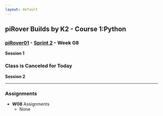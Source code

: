 ```yaml
---
layout: default
---
```

## piRover Builds by K2 - Course 1:Python

### [piRover01](../../) - [Sprint 2](../) - Week 08

<!-- W08: We introduce user defined functions this week. We'll review piRover drive concepts and create intial drive code. -->

**Session 1**

### Class is Canceled for Today

**Session 2**

<!-- - NMC Critical Thinking assessment
- In class and on your own
- Submit to course site using the link provided

- **Line Follower Preparation**
  - This is an NMC Gen Ed Critial Thinking activity
  - Download the following Word document, fill in table data as specified, and submit by the in-class deadline using the link provided.
  - [Line Follower Preparation](../../lessons/27/LineFollowerPrepActivity.docx){:target='_blank'} -->


---

### Assignments
- **W08** Assignments 
  - None
  <!-- - Note: Line Follower Preparation critical thinking activity is submitted in class during Session 2. -->